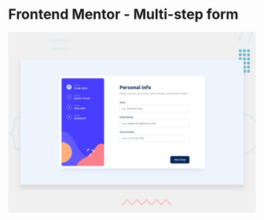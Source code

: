 # Frontend Mentor - Multi-step form

![Design preview for the Multi-step form coding challenge](./design/desktop-preview.jpg)


